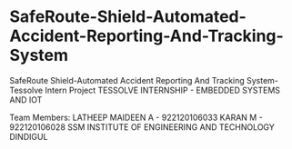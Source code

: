 # SafeRoute-Shield-Automated-Accident-Reporting-And-Tracking-System
SafeRoute Shield-Automated Accident Reporting And Tracking System-Tessolve Intern Project
TESSOLVE INTERNSHIP - EMBEDDED SYSTEMS AND IOT

Team Members:
  LATHEEP MAIDEEN A - 922120106033
  KARAN M - 922120106028
  SSM INSTITUTE OF ENGINEERING AND TECHNOLOGY DINDIGUL

